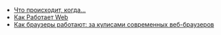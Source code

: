 * [Что происходит, когда...](/articles/%D0%A7%D1%82%D0%BE%20%D0%BF%D1%80%D0%BE%D0%B8%D1%81%D1%85%D0%BE%D0%B4%D0%B8%D1%82%2C%20%D0%BA%D0%BE%D0%B3%D0%B4%D0%B0....md)
* [Как Работает Web](/articles/%D0%9A%D0%B0%D0%BA%20%D0%A0%D0%B0%D0%B1%D0%BE%D1%82%D0%B0%D0%B5%D1%82%20Web.md)
* [Как браузеры работают: за кулисами современных веб-браузеров](/articles/%D0%9A%D0%B0%D0%BA%20%D0%B1%D1%80%D0%B0%D1%83%D0%B7%D0%B5%D1%80%D1%8B%20%D1%80%D0%B0%D0%B1%D0%BE%D1%82%D0%B0%D1%8E%D1%82%253A%20%D0%B7%D0%B0%20%D0%BA%D1%83%D0%BB%D0%B8%D1%81%D0%B0%D0%BC%D0%B8%20%D1%81%D0%BE%D0%B2%D1%80%D0%B5%D0%BC%D0%B5%D0%BD%D0%BD%D1%8B%D1%85%20%D0%B2%D0%B5%D0%B1-%D0%B1%D1%80%D0%B0%D1%83%D0%B7%D0%B5%D1%80%D0%BE%D0%B2.md)
